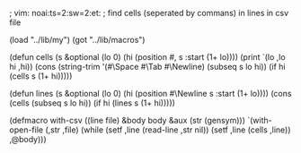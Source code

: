 ; vim: noai:ts=2:sw=2:et:
; find cells (seperated by commans)  in lines in csv file

(load "../lib/my")
(got  "../lib/macros")

(defun cells (s &optional  (lo 0) (hi (position #\,  s :start (1+ lo))))
  (print `(lo ,lo hi ,hi))
  (cons (string-trim '(#\Space #\Tab #\Newline) (subseq s lo hi))
        (if hi (cells s (1+ hi)))))

(defun lines (s &optional (lo 0) (hi (position #\Newline s :start (1+ lo))))
  (cons (cells (subseq s lo hi))
        (if hi (lines s (1+ hi)))))

(defmacro with-csv ((line file) &body body &aux (str (gensym)))
  `(with-open-file (,str ,file)
     (while (setf ,line (read-line ,str nil))
            (setf ,line (cells ,line))
            ,@body)))

